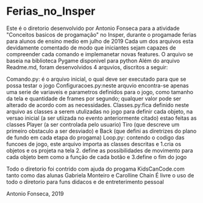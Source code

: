 # Ferias_no_Insper
Este é o diretorio desenvolvido por Antonio Fonseca para a atividade "Conceitos basicos de progamação" no Insper, durante o progamade ferias para alunos de ensino medio em julho de 2019
Cada um dos arquivos esta devidamente comentado de modo que iniciantes sejam capazes de compreender cada comando e implemanetar novas features.
O arquivo se baseia na biblioteca Pygame disponivel para python
Além do arquivo Readme.md, foram desenvolvidos 4 arquvios, discritos a seguir:

  Comando.py: é o arquivo inicial, o qual deve ser executado para que se possa testar o jogo
  Configuracoes.py:neste arquvio encontra-se apenas uma serie de variaveis e parametros definidos para o jogo, como tamanho da tela e quantidade de frames por segundo; qualquer valor pode ser alterado de acordo com as necessidades.
  Classes.py:fica definido neste arquivo as classes a serem utulizadas no jogo para definir cada objeto, na versao inicial (a ser utiizada no evento anteriormente citado) estao feitas as classes Player (a ser controlada pelo usuario) Tiro (que descreve um primeiro obstaculo a ser desviado) e Back (que defini as diretrizes do plano de fundo em cada etapa do progama)
  Loop.py: contendo o codigo das funcoes de jogo, este arquivo importa as classes descritas e 1.cria os objetos e os projeta na tela 2. define as possibilidades de movimento para cada objeto bem como a função de cada botão e 3.define o fim do jogo 

Todo o diretorio foi contrido com ajuda do progama KidsCanCode.com tanto como das alunas Gabriela Monteiro e Carolline Chain
É livre o uso de todo o diretorio para funs didacos e de entreterimento pessoal

Antonio Fonseca, 2019
